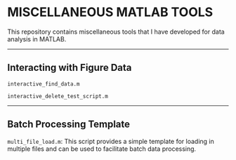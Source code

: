 # MISCELLANEOUS MATLAB TOOLS
This repository contains miscellaneous tools that I have developed for data analysis in MATLAB.

---
## Interacting with Figure Data
`interactive_find_data.m`

`interactive_delete_test_script.m`

---
## Batch Processing Template
`multi_file_load.m`: This script provides a simple template for loading in multiple files and can be used to facilitate batch data processing.
